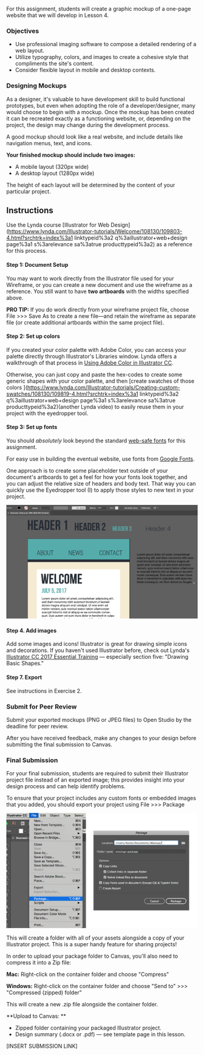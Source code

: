 For this assignment, students will create a graphic mockup of a one-page website that we will develop in Lesson 4.

### Objectives

* Use professional imaging software to compose a detailed rendering of a web layout.
* Utilize typography, colors, and images to create a cohesive style that compliments the site's content. 
* Consider flexible layout in mobile and desktop contexts.

### Designing Mockups

As a designer, it's valuable to have development skill to build functional prototypes, but even when adopting the role of a developer/designer, many would choose to begin with a mockup. Once the mockup has been created it can be recreated exactly as a functioning website, or, depending on the project, the design may change during the development process.

A good mockup should look like a real website, and include details like navigation menus, text, and icons.

**Your finished mockup should include two images:**

* A mobile layout  \(320px wide\)
* A desktop layout \(1280px wide\)

The height of each layout will be determined by the content of your particular project.

## Instructions

Use the Lynda course [Illustrator for Web Design](https://www.lynda.com/Illustrator-tutorials/Welcome/108130/109803-4.html?srchtrk=index%3a1
linktypeid%3a2
q%3aillustrator+web+design
page%3a1
s%3arelevance
sa%3atrue
producttypeid%3a2) as a reference for this process.

#### Step 1: Document Setup

You may want to work directly from the Illustrator file used for your Wireframe, or you can create a new document and use the wireframe as a reference. You still want to have **two artboards** with the widths specified above.

**PRO TIP:** If you do work directly from your wireframe project file, choose File &gt;&gt;&gt; Save As to create a new file—and retain the wireframe as separate file \(or create additional artboards within the same project file\).

#### Step 2: Set up colors

If you created your color palette with Adobe Color, you can access your palette directly through Illustrator's Libraries window. Lynda offers a walkthrough of that process in [Using Adobe Color in Illustrator CC](https://www.lynda.com/Color-tutorials/Using-Adobe-Color-Illustrator-CC/439424/475382-4.html).

Otherwise, you can just copy and paste the hex-codes to create some generic shapes with your color palette, and then [create swatches of those colors ](https://www.lynda.com/Illustrator-tutorials/Creating-custom-swatches/108130/109819-4.html?srchtrk=index%3a1
linktypeid%3a2
q%3aillustrator+web+design
page%3a1
s%3arelevance
sa%3atrue
producttypeid%3a2)\(another Lynda video\) to easily reuse them in your project with the eyedropper tool.

#### Step 3: Set up fonts

You should _absolutely_ look beyond the standard [web-safe fonts](https://www.w3schools.com/cssref/css_websafe_fonts.asp) for this assignment.

For easy use in building the eventual website, use fonts from [Google Fonts](http://fonts.google.com).

One approach is to create some placeholder text outside of your document's artboards to get a feel for how your fonts look together, and you can adjust the relative size of headers and body text. That way you can quickly use the Eyedropper tool \(I\) to apply those styles to new text in your project.

![](/assets/lesson-3/illustrator-fonts.png)

#### Step 4. Add images

Add some images and icons! Illustrator is great for drawing simple icons and decorations. If you haven't used Illustrator before, check out Lynda's [Illustrator CC 2017 Essential Training](https://www.lynda.com/Illustrator-tutorials/Illustrator-CC-2017-Essential-Training/578066-2.html) — especially section five: "Drawing Basic Shapes."

#### Step 7. Export

See instructions in Exercise 2.

### Submit for Peer Review

Submit your exported mockups \(PNG or JPEG files\) to Open Studio by the deadline for peer review.

After you have received feedback, make any changes to your design before submitting the final submission to Canvas.

### Final Submission

For your final submission, students are required to submit their Illustrator project file instead of an exported image; this provides insight into your design process and can help identify problems.

To ensure that your project includes any custom fonts or embedded images that you added, you should export your project using File &gt;&gt;&gt; Package

![](/assets/lesson-3/package-demo.jpeg)

This will create a folder with all of your assets alongside a copy of your Illustrator project. This is a super handy feature for sharing projects!

In order to upload your package folder to Canvas, you'll also need to compress it into a Zip file:

**Mac:** Right-click on the container folder and choose "Compress"

**Windows:** Right-click on the container folder and choose "Send to" &gt;&gt;&gt; "Compressed \(zipped\) folder"

This will create a new .zip file alongside the container folder.

**Upload to Canvas: **

* Zipped folder containing your packaged Illustrator project.
* Design summary \(.docx or .pdf\) — see template page in this lesson. 

\[INSERT SUBMISSION LINK\]


